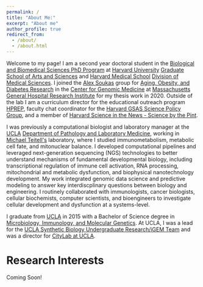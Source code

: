 ```yaml
---
permalink: /
title: "About Me:"
excerpt: "About me"
author_profile: true
redirect_from: 
  - /about/
  - /about.html
---
```


Welcome to my page! I am a second year doctoral student in the [Biological and Biomedical Sciences PhD Program](https://www.hms.harvard.edu/dms/bbs/) at [Harvard University](https://www.harvard.edu) [Graduate School of Arts and Sciences](https://gsas.harvard.edu) and [Harvard Medical School](https://www.hms.harvard.edu/dms/) [Division of Medical Sciences](https://www.hms.harvard.edu/dms/). I joined the [Alex Soukas](https://cgm.massgeneral.org/faculty/alexander-soukas/) group for [Aging, Obesity, and Diabetes Research](https://www.soukas.org) in the [Center for Genomic Medicine](https://cgm.massgeneral.org) at [Massachusetts General Hospital Research Institute](https://www.massgeneral.org/research) for my thesis work in 2020. Outside of the lab I am a curriculum director for the educational outreach program [HPREP](https://hprep.wordpress.com), faculty chat coordinator for the [Harvard GSAS Science Policy Group](https://projects.iq.harvard.edu/sciencepolicy/home), and a member of [Harvard Science in the News - Science by the Pint](http://sitn.hms.harvard.edu/science-by-the-pint/). 

I was previously a computational biologist and laboratory manager at the [UCLA](https://medschool.ucla.edu) [Department of Pathology and Laboratory Medicine](https://http://pathology.ucla.edu), working in [Michael Teitell's](https://teitell-lab.dgsom.ucla.edu) laboratory, where I studied immunometabolism, metabolic cell fate, and mitonuclear balance. I developed computational pipelines and leveraged next-generation sequencing (NGS) technologies to better understand mechanisms of fundamental developmental biology, including transcriptional regulation of immune cell activation, RNA processing, mitochondrial and metabolic dysfunction, and biophysical nanotechnology development. My work integrated genomic data science and predictive modeling to answer key interdiscplinary questions between biology and engineering. I routinely collaborated with immunologists, cancer biologists, cellular biochemists, computer scientists, and bioengineers to investigate cellular development and dysfunction at a systems-level. 

I graduate from [UCLA](https://www.ucla.edu) in 2015 with a Bachelor of Science degree in [Microbiology, Immunology, and Molecular Genetics](https://www.mimg.ucla.edu). At UCLA, I was a lead for the [UCLA Synthetic Biology Undergraduate Research/iGEM Team](https://www.igematucla.com) and was a director for [CityLab at UCLA](https://twitter.com/citylabatucla?lang=en). 

Research Interests
======
Coming Soon!
